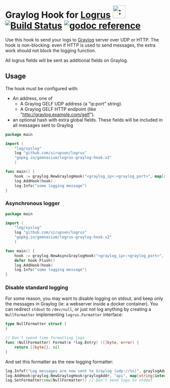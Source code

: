 # Graylog Hook for [Logrus](https://github.com/sirupsen/logrus) <img src="http://i.imgur.com/hTeVwmJ.png" width="40" height="40" alt=":walrus:" class="emoji" title=":walrus:" />&nbsp;[![Build Status](https://travis-ci.org/gemnasium/logrus-graylog-hook.svg?branch=master)](https://travis-ci.org/gemnasium/logrus-graylog-hook)&nbsp;[![godoc reference](https://godoc.org/github.com/gemnasium/logrus-graylog-hook?status.svg)](https://godoc.org/gopkg.in/gemnasium/logrus-graylog-hook.v2)

Use this hook to send your logs to [Graylog](http://graylog2.org) server over UDP or HTTP.
The hook is non-blocking: even if HTTP is used to send messages, the extra work
should not block the logging function.

All logrus fields will be sent as additional fields on Graylog.

## Usage

The hook must be configured with:

* An address, one of
  * A Graylog GELF UDP address (a "ip:port" string).
  * A Graylog GELF HTTP endpoint (like "http://graylog.example.com/gelf").
* an optional hash with extra global fields. These fields will be included in all messages sent to Graylog

```go
package main

import (
    "log/syslog"
    log "github.com/sirupsen/logrus"
    "gopkg.in/gemnasium/logrus-graylog-hook.v2"
    )

func main() {
    hook := graylog.NewGraylogHook("<graylog_ip>:<graylog_port>", map[string]interface{}{"this": "is logged every time"})
    log.AddHook(hook)
    log.Info("some logging message")
}
```

### Asynchronous logger

```go
package main

import (
    "log/syslog"
    log "github.com/sirupsen/logrus"
    "gopkg.in/gemnasium/logrus-graylog-hook.v2"
    )

func main() {
    hook := graylog.NewAsyncGraylogHook("<graylog_ip>:<graylog_port>", map[string]interface{}{"this": "is logged every time"})
    defer hook.Flush()
    log.AddHook(hook)
    log.Info("some logging message")
}
```

### Disable standard logging

For some reason, you may want to disable logging on stdout, and keep only the messages in Graylog (ie: a webserver inside a docker container).
You can redirect `stdout` to `/dev/null`, or just not log anything by creating a `NullFormatter` implementing `logrus.Formatter` interface:

```go
type NullFormatter struct {
}

// Don't spend time formatting logs
func (NullFormatter) Format(e *log.Entry) ([]byte, error) {
    return []byte{}, nil
}
```

And set this formatter as the new logging formatter:

```go
log.Infof("Log messages are now sent to Graylog (udp://%s)", graylogAddr) // Give a hint why logs are empty
log.AddHook(graylog.NewGraylogHook(graylogAddr, "api", map[string]interface{}{})) // set graylogAddr accordingly
log.SetFormatter(new(NullFormatter)) // Don't send logs to stdout
```
